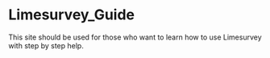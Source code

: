 # Limesurvey_Guide

This site should be used for those who want to learn how to use Limesurvey with step by step help.

